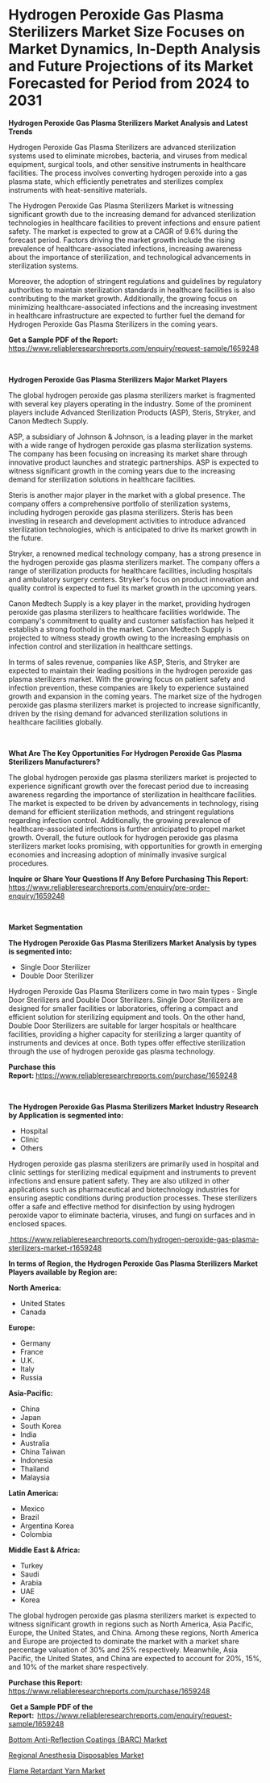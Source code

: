 <p><h1>Hydrogen Peroxide Gas Plasma Sterilizers Market Size Focuses on Market Dynamics, In-Depth Analysis and Future Projections of its Market Forecasted for Period from 2024 to 2031</h1></p><p><strong>Hydrogen Peroxide Gas Plasma Sterilizers Market Analysis and Latest Trends</strong></p>
<p><p>Hydrogen Peroxide Gas Plasma Sterilizers are advanced sterilization systems used to eliminate microbes, bacteria, and viruses from medical equipment, surgical tools, and other sensitive instruments in healthcare facilities. The process involves converting hydrogen peroxide into a gas plasma state, which efficiently penetrates and sterilizes complex instruments with heat-sensitive materials.</p><p>The Hydrogen Peroxide Gas Plasma Sterilizers Market is witnessing significant growth due to the increasing demand for advanced sterilization technologies in healthcare facilities to prevent infections and ensure patient safety. The market is expected to grow at a CAGR of 9.6% during the forecast period. Factors driving the market growth include the rising prevalence of healthcare-associated infections, increasing awareness about the importance of sterilization, and technological advancements in sterilization systems.</p><p>Moreover, the adoption of stringent regulations and guidelines by regulatory authorities to maintain sterilization standards in healthcare facilities is also contributing to the market growth. Additionally, the growing focus on minimizing healthcare-associated infections and the increasing investment in healthcare infrastructure are expected to further fuel the demand for Hydrogen Peroxide Gas Plasma Sterilizers in the coming years.</p></p>
<p><strong>Get a Sample PDF of the Report:&nbsp;</strong> <a href="https://www.reliableresearchreports.com/enquiry/request-sample/1659248">https://www.reliableresearchreports.com/enquiry/request-sample/1659248</a></p>
<p>&nbsp;</p>
<p><strong>Hydrogen Peroxide Gas Plasma Sterilizers Major Market Players</strong></p>
<p><p>The global hydrogen peroxide gas plasma sterilizers market is fragmented with several key players operating in the industry. Some of the prominent players include Advanced Sterilization Products (ASP), Steris, Stryker, and Canon Medtech Supply.</p><p>ASP, a subsidiary of Johnson & Johnson, is a leading player in the market with a wide range of hydrogen peroxide gas plasma sterilization systems. The company has been focusing on increasing its market share through innovative product launches and strategic partnerships. ASP is expected to witness significant growth in the coming years due to the increasing demand for sterilization solutions in healthcare facilities.</p><p>Steris is another major player in the market with a global presence. The company offers a comprehensive portfolio of sterilization systems, including hydrogen peroxide gas plasma sterilizers. Steris has been investing in research and development activities to introduce advanced sterilization technologies, which is anticipated to drive its market growth in the future.</p><p>Stryker, a renowned medical technology company, has a strong presence in the hydrogen peroxide gas plasma sterilizers market. The company offers a range of sterilization products for healthcare facilities, including hospitals and ambulatory surgery centers. Stryker's focus on product innovation and quality control is expected to fuel its market growth in the upcoming years.</p><p>Canon Medtech Supply is a key player in the market, providing hydrogen peroxide gas plasma sterilizers to healthcare facilities worldwide. The company's commitment to quality and customer satisfaction has helped it establish a strong foothold in the market. Canon Medtech Supply is projected to witness steady growth owing to the increasing emphasis on infection control and sterilization in healthcare settings.</p><p>In terms of sales revenue, companies like ASP, Steris, and Stryker are expected to maintain their leading positions in the hydrogen peroxide gas plasma sterilizers market. With the growing focus on patient safety and infection prevention, these companies are likely to experience sustained growth and expansion in the coming years. The market size of the hydrogen peroxide gas plasma sterilizers market is projected to increase significantly, driven by the rising demand for advanced sterilization solutions in healthcare facilities globally.</p></p>
<p>&nbsp;</p>
<p><strong>What Are The Key Opportunities For Hydrogen Peroxide Gas Plasma Sterilizers Manufacturers?</strong></p>
<p><p>The global hydrogen peroxide gas plasma sterilizers market is projected to experience significant growth over the forecast period due to increasing awareness regarding the importance of sterilization in healthcare facilities. The market is expected to be driven by advancements in technology, rising demand for efficient sterilization methods, and stringent regulations regarding infection control. Additionally, the growing prevalence of healthcare-associated infections is further anticipated to propel market growth. Overall, the future outlook for hydrogen peroxide gas plasma sterilizers market looks promising, with opportunities for growth in emerging economies and increasing adoption of minimally invasive surgical procedures.</p></p>
<p><strong>Inquire or Share Your Questions If Any Before Purchasing This Report:</strong> <a href="https://www.reliableresearchreports.com/enquiry/pre-order-enquiry/1659248">https://www.reliableresearchreports.com/enquiry/pre-order-enquiry/1659248</a></p>
<p>&nbsp;</p>
<p><strong>Market Segmentation</strong></p>
<p><strong>The Hydrogen Peroxide Gas Plasma Sterilizers Market Analysis by types is segmented into:</strong></p>
<p><ul><li>Single Door Sterilizer</li><li>Double Door Sterilizer</li></ul></p>
<p><p>Hydrogen Peroxide Gas Plasma Sterilizers come in two main types - Single Door Sterilizers and Double Door Sterilizers. Single Door Sterilizers are designed for smaller facilities or laboratories, offering a compact and efficient solution for sterilizing equipment and tools. On the other hand, Double Door Sterilizers are suitable for larger hospitals or healthcare facilities, providing a higher capacity for sterilizing a larger quantity of instruments and devices at once. Both types offer effective sterilization through the use of hydrogen peroxide gas plasma technology.</p></p>
<p><strong>Purchase this Report:&nbsp;</strong><a href="https://www.reliableresearchreports.com/purchase/1659248">https://www.reliableresearchreports.com/purchase/1659248</a></p>
<p>&nbsp;</p>
<p><strong>The Hydrogen Peroxide Gas Plasma Sterilizers Market Industry Research by Application is segmented into:</strong></p>
<p><ul><li>Hospital</li><li>Clinic</li><li>Others</li></ul></p>
<p><p>Hydrogen peroxide gas plasma sterilizers are primarily used in hospital and clinic settings for sterilizing medical equipment and instruments to prevent infections and ensure patient safety. They are also utilized in other applications such as pharmaceutical and biotechnology industries for ensuring aseptic conditions during production processes. These sterilizers offer a safe and effective method for disinfection by using hydrogen peroxide vapor to eliminate bacteria, viruses, and fungi on surfaces and in enclosed spaces.</p></p>
<p><a href="https://www.reliableresearchreports.com/hydrogen-peroxide-gas-plasma-sterilizers-market-r1659248">&nbsp;https://www.reliableresearchreports.com/hydrogen-peroxide-gas-plasma-sterilizers-market-r1659248</a></p>
<p><strong>In terms of Region, the Hydrogen Peroxide Gas Plasma Sterilizers Market Players available by Region are:</strong></p>
<p>
    <p> <strong> North America: </strong>
        <ul>
            <li>United States</li>
            <li>Canada</li>
        </ul>
        </p> 
    <p> <strong> Europe: </strong>
        <ul>
            <li>Germany</li>
            <li>France</li>
            <li>U.K.</li>
            <li>Italy</li>
            <li>Russia</li>
        </ul>
        </p> 
    <p> <strong> Asia-Pacific: </strong>
        <ul>
            <li>China</li>
            <li>Japan</li>
            <li>South Korea</li>
            <li>India</li>
            <li>Australia</li>
            <li>China Taiwan</li>
            <li>Indonesia</li>
            <li>Thailand</li>
            <li>Malaysia</li>
        </ul>
        </p> 
    <p> <strong> Latin America: </strong>
        <ul>
            <li>Mexico</li>
            <li>Brazil</li>
            <li>Argentina Korea</li>
            <li>Colombia</li>
        </ul>
        </p> 
    <p> <strong> Middle East & Africa: </strong>
        <ul>
            <li>Turkey</li>
            <li>Saudi</li>
            <li>Arabia</li>
            <li>UAE</li>
            <li>Korea</li>
        </ul>
    </p>
    </p>
<p><p>The global hydrogen peroxide gas plasma sterilizers market is expected to witness significant growth in regions such as North America, Asia Pacific, Europe, the United States, and China. Among these regions, North America and Europe are projected to dominate the market with a market share percentage valuation of 30% and 25% respectively. Meanwhile, Asia Pacific, the United States, and China are expected to account for 20%, 15%, and 10% of the market share respectively.</p></p>
<p><strong>Purchase this Report: </strong><a href="https://www.reliableresearchreports.com/purchase/1659248">https://www.reliableresearchreports.com/purchase/1659248</a></p>
<p>&nbsp;<strong>Get a Sample PDF of the Report:&nbsp;&nbsp;</strong><a href="https://www.reliableresearchreports.com/enquiry/request-sample/1659248">https://www.reliableresearchreports.com/enquiry/request-sample/1659248</a></p>
<p><strong></strong></p>
<p><p><a href="https://medium.com/@millerjimk/exploring-bottom-anti-reflection-coatings-barc-market-dynamics-global-trends-and-future-growth-94ce805b44df">Bottom Anti-Reflection Coatings (BARC) Market</a></p><p><a href="https://github.com/BerryGuann/Market-Research-Report-List-1/blob/main/regional-anesthesia-disposables-market.md">Regional Anesthesia Disposables Market</a></p><p><a href="https://medium.com/@jewelmohr25/global-flame-retardant-yarn-industry-research-report-competitive-landscape-market-size-regional-023eabe13cfb">Flame Retardant Yarn Market</a></p></p>
